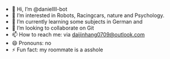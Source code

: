 - 👋 Hi, I’m @daniellll-bot
- 👀 I’m interested in Robots, Racingcars, nature and Psychology.
- 🌱 I’m currently learning some subjects in German and 
- 💞️ I’m looking to collaborate on Git
- 📫 How to reach me: via daijinhang0709@outlook.com
- 😄 Pronouns: no
- ⚡ Fun fact: my roommate is a asshole

<!---
daniellll-bot/daniellll-bot is a ✨ special ✨ repository because its `README.md` (this file) appears on your GitHub profile.
You can click the Preview link to take a look at your changes.
--->
